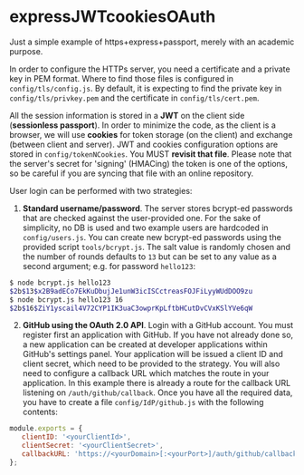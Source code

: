 # expressJWTcookiesOAuth

Just a simple example of https+express+passport, merely with an academic purpose.

In order to configure the HTTPs server, you need a certificate and a private key in PEM format. Where to find those files is configured in `config/tls/config.js`. By default, it is expecting to find the private key in `config/tls/privkey.pem` and the certificate in `config/tls/cert.pem`.

All the session information is stored in a __JWT__ on the client side (__sessionless passport__). In order to minimize the code, as the client is a browser, we will use __cookies__ for token storage (on the client) and exchange (between client and server). JWT and cookies configuration options are stored in `config/tokenNCookies`. You MUST __revisit that file__. Please note that the server's secret for 'signing' (HMACing) the token is one of the options, so be careful if you are syncing that file with an online repository.

User login can be performed with two strategies:
 1. __Standard username/password__. The server stores bcrypt-ed passwords that are checked against the user-provided one. For the sake of simplicity, no DB is used and two example users are hardcoded in `config/users.js`. You can create new bcrypt-ed passwords using the provided script `tools/bcrypt.js`. The salt value is randomly chosen and the number of rounds defaults to `13` but can be set to any value as a second argument; e.g. for password `hello123`:
 ```bash
$ node bcrypt.js hello123
$2b$13$x2B9adECo7EkKuDbujJe1unW3icISCctreasFOJFiLyyWUdDOO9zu
$ node bcrypt.js hello123 16
$2b$16$ZiY1yscail4V72CYP1IK3uaC3owprKpLftbHCutDvCVxKSlYVe6qW
 ```
 2. __GitHub using the OAuth 2.0 API__. Login with a GitHub account. You must register first an application with GitHub. If you have not already done so, a new application can be created at developer applications within GitHub's settings panel. Your application will be issued a client ID and client secret, which need to be provided to the strategy. You will also need to configure a callback URL which matches the route in your application. In this example there is already a route for the callback URL listening on `/auth/github/callback`. Once you have all the required data, you have to create a file `config/IdP/github.js` with the following contents:
 ```javascript
 module.exports = {
    clientID: '<yourClientId>',
    clientSecret: '<yourClientSecret>',
    callbackURL: 'https://<yourDomain>[:<yourPort>]/auth/github/callback'
};
 ```
